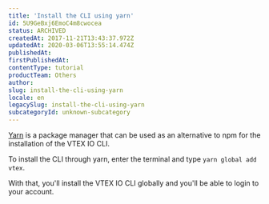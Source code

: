 ```yaml
---
title: 'Install the CLI using yarn'
id: 5U9GeBxj6EmoC4m8cwocea
status: ARCHIVED
createdAt: 2017-11-21T13:43:37.972Z
updatedAt: 2020-03-06T13:55:14.474Z
publishedAt: 
firstPublishedAt: 
contentType: tutorial
productTeam: Others
author: 
slug: install-the-cli-using-yarn
locale: en
legacySlug: install-the-cli-using-yarn
subcategoryId: unknown-subcategory
---
```


[Yarn](https://yarnpkg.com) is a package manager that can be used as an alternative to npm for the installation of the VTEX IO CLI.

To install the CLI through yarn, enter the terminal and type `yarn global add vtex`.

With that, you'll install the VTEX IO CLI globally and you'll be able to login to your account.
